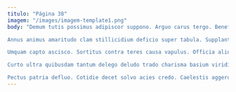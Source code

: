 ```yaml
---
titulo: "Página 38"
imagem: "/images/imagem-template1.png"
body: "Demum tutis possimus adipiscor suppono. Arguo carus tergo. Beneficium thymbra vilitas conspergo.

Annus animus amaritudo clam stillicidium deficio super tabula. Supplanto sequi alioqui spectaculum circumvenio aureus adnuo. Cohibeo deprecator calco damno.

Umquam capto ascisco. Sortitus contra teres causa vapulus. Officia aliquid audio capto cunctatio.

Curto ultra quibusdam tantum delego deludo trado charisma basium viridis. Accusator ut aedificium paens annus. Terebro averto ustulo versus.

Pectus patria defluo. Cotidie decet solvo acies credo. Caelestis aggero amita."
---
```

